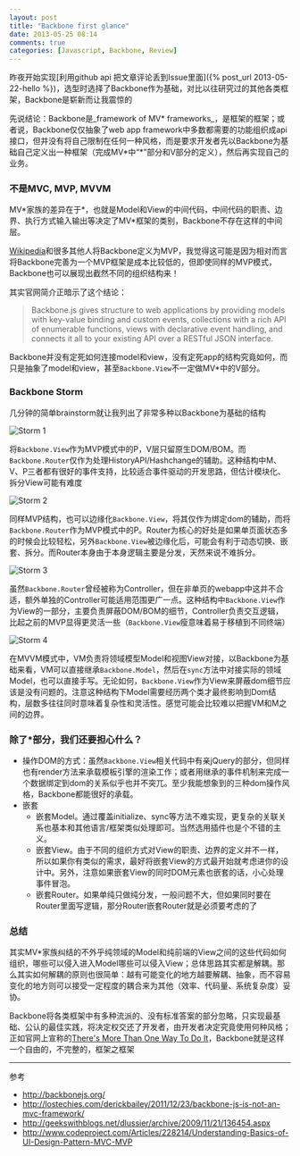 ```yaml
---
layout: post
title: "Backbone first glance"
date: 2013-05-25 08:14
comments: true
categories: [Javascript, Backbone, Review]
---
```


昨夜开始实现[利用github api 把文章评论丢到Issue里面]({% post_url 2013-05-22-hello %})，选型时选择了Backbone作为基础，对比以往研究过的其他各类框架，Backbone是崭新而让我震惊的

先说结论：Backbone是_framework of MV\* frameworks_，是框架的框架；或者说，Backbone仅仅抽象了web app framework中多数都需要的功能组织成api接口，但并没有将自己限制在任何一种风格，而是要求开发者先以Backbone为基础自己定义出一种框架（完成MV\*中“\*”部分和V部分的定义），然后再实现自己的业务。

### 不是MVC, MVP, MVVM

MV\*家族的差异在于\*，也就是Model和View的中间代码，中间代码的职责、边界、执行方式输入输出等决定了MV\*框架的类别，Backbone不存在这样的中间层。

[Wikipedia](http://enwp.org/Backbone.js)和很多其他人将Backbone定义为MVP，我觉得这可能是因为相对而言将Backbone完善为一个MVP框架是成本比较低的，但即使同样的MVP模式，Backbone也可以展现出截然不同的组织结构来！

其实官网简介正暗示了这个结论：
>Backbone.js gives structure to web applications by providing models with key-value binding and custom events, collections with a rich API of enumerable functions, views with declarative event handling, and connects it all to your existing API over a RESTful JSON interface.

Backbone并没有定死如何连接model和view，没有定死app的结构究竟如何，而只是抽象了model和view，甚至`Backbone.View`不一定做MV\*中的V部分。

### Backbone Storm
几分钟的简单brainstorm就让我列出了非常多种以Backbone为基础的结构

![Storm 1](/images/201305/bbstorm-1.jpg)

将`Backbone.View`作为MVP模式中的P，V层只留原生DOM/BOM。而`Backbone.Router`仅作为处理HistoryAPI/Hashchange的辅助。这种结构中M、V、P三者都有很好的事件支持，比较适合事件驱动的开发思路，但估计模块化、拆分View可能有难度

![Storm 2](/images/201305/bbstorm-2.jpg)

同样MVP结构，也可以边缘化`Backbone.View`，将其仅作为绑定dom的辅助，而将`Backbone.Router`作为MVP模式中的P。Router为核心的好处是如果单页面状态多的时候会比较轻松，另外`Backbone.View`被边缘化后，可能会有利于动态切换、嵌套、拆分。而Router本身由于本身逻辑主要是分发，天然来说不难拆分。

![Storm 3](/images/201305/bbstorm-3.jpg)

虽然`Backbone.Router`曾经被称为Controller，但在非单页的webapp中这并不合适，额外单独的Controller可能适用范围更广一点。这种结构中`Backbone.View`作为View的一部分，主要负责屏蔽DOM/BOM的细节，Controller负责交互逻辑，比起之前的MVP显得更灵活一些（`Backbone.View`瘦意味着易于移植到不同终端）

![Storm 4](/images/201305/bbstorm-4.jpg)

在MVVM模式中，VM负责将领域模型Model和视图View对接，以Backbone为基础来看，VM可以直接继承`Backbone.Model`，然后在`sync`方法中对接实际的领域Model，也可以直接手写。无论如何，`Backbone.View`作为View来屏蔽dom细节应该是没有问题的。注意这种结构下Model需要经历两个类才最终影响到Dom结构，层数多往往同时意味着复杂性和灵活性。感觉可能会比较难以把握VM和M之间的边界。

### 除了*部分，我们还要担心什么？
+ 操作DOM的方式：虽然`Backbone.View`相关代码中有亲jQuery的部分，但同样也有render方法来承载模板引擎的渲染工作；或者用继承的事件机制来完成一个数据绑定到dom的关系似乎也并不突兀。至少我能想象到的三种dom操作风格，Backbone都能很好的承载。
+ 嵌套
  + 嵌套Model。通过覆盖initialize、sync等方法不难实现，更复杂的关联关系也基本和其他语言/框架类似处理即可。当然选用插件也是个不错的主义。
  + 嵌套View。由于不同的组织方式对View的职责、边界的定义并不一样，所以如果你有类似的需求，最好将嵌套View的方式最开始就考虑进你的设计中。另外，注意如果嵌套View的同时DOM元素也嵌套的话，小心处理事件冒泡。
  + 嵌套Router。如果单纯只做纯分发，一般问题不大，但如果同时要在Router里面写逻辑，那分Router嵌套Router就是必须要考虑的了

### 总结
其实MV\*家族纠结的不外乎纯领域的Model和纯前端的View之间的这些代码如何组织，哪些可以侵入进入Model哪些可以侵入View；总体思路其实都是解耦。那么其实如何解耦的原则也很简单：越有可能变化的地方越要解耦、抽象，而不容易变化的地方则可以接受一定程度的耦合来为其他（效率、代码量、系统复杂度）妥协。

Backbone将各类框架中有多种流派的、没有标准答案的部分忽略，只实现最基础、公认的最佳实践，将决定权交还了开发者，由开发者决定究竟使用何种风格；正如官网上宣称的[There's More Than One Way To Do It](http://backbonejs.org/#FAQ-tim-toady)，Backbone就是这样一个自由的，不完整的，框架之框架

---

参考    

+ <http://backbonejs.org/>
+ <http://lostechies.com/derickbailey/2011/12/23/backbone-js-is-not-an-mvc-framework/>
+ <http://geekswithblogs.net/dlussier/archive/2009/11/21/136454.aspx>
+ <http://www.codeproject.com/Articles/228214/Understanding-Basics-of-UI-Design-Pattern-MVC-MVP>